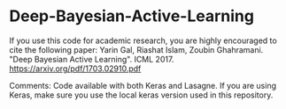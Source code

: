 # Deep-Bayesian-Active-Learning
If you use this code for academic research, you are highly encouraged to cite the following paper:
Yarin Gal, Riashat Islam, Zoubin Ghahramani. "Deep Bayesian Active Learning". ICML 2017. https://arxiv.org/pdf/1703.02910.pdf

Comments:
Code available with both Keras and Lasagne.
If you are using Keras, make sure you use the local keras version used in this repository.

